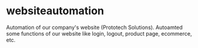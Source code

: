 # websiteautomation
Automation of our company's website (Prototech Solutions). 
Autoamted some functions of our website like login, logout, product page, ecommerce, etc.
